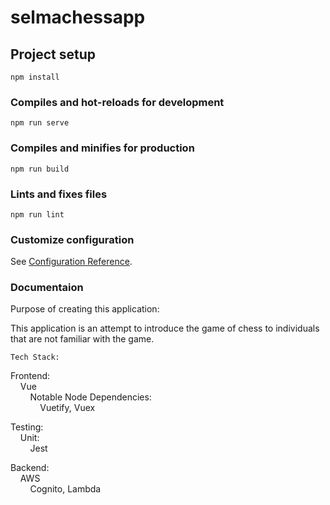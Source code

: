 # selmachessapp

## Project setup
```
npm install
```

### Compiles and hot-reloads for development
```
npm run serve
```

### Compiles and minifies for production
```
npm run build
```

### Lints and fixes files
```
npm run lint
```

### Customize configuration
See [Configuration Reference](https://cli.vuejs.org/config/).

### Documentaion

Purpose of creating this application:

This application is an attempt to introduce the game of chess to individuals that are not familiar with the game.

```
Tech Stack:
```

Frontend: <br />
&nbsp;&nbsp;&nbsp;&nbsp;Vue <br />
&nbsp;&nbsp;&nbsp;&nbsp;&nbsp;&nbsp;&nbsp;&nbsp;Notable Node Dependencies:<br />
&nbsp;&nbsp;&nbsp;&nbsp;&nbsp;&nbsp;&nbsp;&nbsp;&nbsp;&nbsp;&nbsp;&nbsp;Vuetify, Vuex <br />

Testing: <br />
&nbsp;&nbsp;&nbsp;&nbsp;Unit:<br />
&nbsp;&nbsp;&nbsp;&nbsp;&nbsp;&nbsp;&nbsp;&nbsp;Jest<br />

Backend:<br />
&nbsp;&nbsp;&nbsp;&nbsp;AWS<br />
&nbsp;&nbsp;&nbsp;&nbsp;&nbsp;&nbsp;&nbsp;&nbsp;Cognito, Lambda<br />